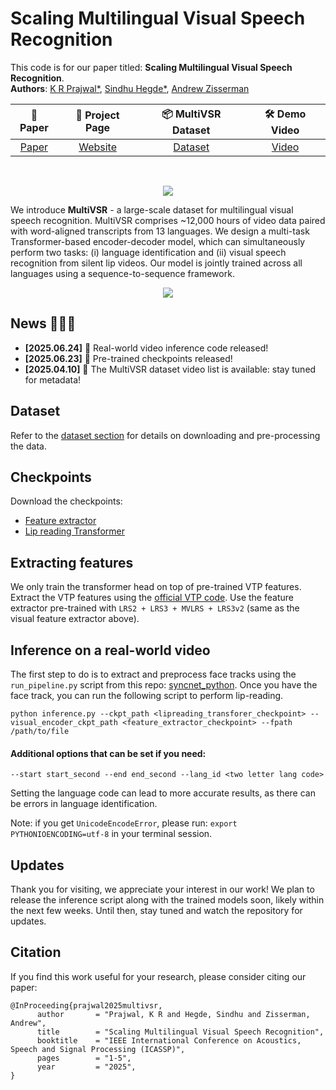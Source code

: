 # Scaling Multilingual Visual Speech Recognition

This code is for our paper titled: **Scaling Multilingual Visual Speech Recognition**.<br />
**Authors**: [K R Prajwal*](https://www.robots.ox.ac.uk/~prajwal/), [Sindhu Hegde*](https://sindhu-hegde.github.io), [Andrew Zisserman](https://scholar.google.com/citations?hl=en&user=UZ5wscMAAAAJ) 

|   📝 Paper   |   📑 Project Page    |  📦 MultiVSR Dataset | 🛠 Demo Video  | 
|:-----------:|:-------------------:|:------------------:|:------------------:|
| [Paper](https://ieeexplore.ieee.org/document/10890395) | [Website](https://www.robots.ox.ac.uk/~vgg/research/multivsr/) | [Dataset](https://huggingface.co/datasets/sindhuhegde/multivsr) | [Video](https://www.youtube.com/watch?v=-vNss3I1q3M) | 
<br />

<p align="center">
    <img src="dataset/dataset_teaser.gif"/>
</p>

We introduce **MultiVSR** - a large-scale dataset for multilingual visual speech recognition. MultiVSR comprises ~12,000 hours of video data paired with word-aligned transcripts from 13 languages. We design a multi-task Transformer-based encoder-decoder model, which can simultaneously perform two tasks: (i) language identification and (ii) visual speech recognition from silent lip videos. Our model is jointly trained across all languages using a sequence-to-sequence framework.

<p align="center">
    <img src="https://www.robots.ox.ac.uk/~vgg/research/multivsr/assets/videos/architecture.gif"/>
</p>

## News 🚀🚀🚀

- **[2025.06.24]** 🚀 Real-world video inference code released!
- **[2025.06.23]** 🧬 Pre-trained checkpoints released!
- **[2025.04.10]** 🎥 The MultiVSR dataset video list is available: stay tuned for metadata!


## Dataset

Refer to the [dataset section](https://github.com/Sindhu-Hegde/multivsr/tree/master/dataset) for details on downloading and pre-processing the data.

## Checkpoints

Download the checkpoints:

- [Feature extractor](https://www.robots.ox.ac.uk/~vgg/research/vtp-for-lip-reading/checkpoints/extended_train_data/feature_extractor.pth)
- [Lip reading Transformer](https://www.robots.ox.ac.uk/~vgg/research/multivsr/model.pth)


## Extracting features

We only train the transformer head on top of pre-trained VTP features. Extract the VTP features using the [official VTP code](https://github.com/prajwalkr/vtp?tab=readme-ov-file#feature-extraction). Use the feature extractor pre-trained with `LRS2 + LRS3 + MVLRS + LRS3v2` (same as the visual feature extractor above).

## Inference on a real-world video

The first step to do is to extract and preprocess face tracks using the `run_pipeline.py` script from this repo: [syncnet_python](https://github.com/joonson/syncnet_python). Once you have the face track, you can run the following script to perform lip-reading. 

`python inference.py --ckpt_path <lipreading_transforer_checkpoint> --visual_encoder_ckpt_path <feature_extractor_checkpoint> --fpath /path/to/file`

#### Additional options that can be set if you need:
`--start start_second --end end_second --lang_id <two letter lang code>`

Setting the language code can lead to more accurate results, as there can be errors in language identification. 

Note: if you get `UnicodeEncodeError`, please run: `export PYTHONIOENCODING=utf-8` in your terminal session.

## Updates

Thank you for visiting, we appreciate your interest in our work! We plan to release the inference script along with the trained models soon, likely within the next few weeks. Until then, stay tuned and watch the repository for updates.

## Citation

If you find this work useful for your research, please consider citing our paper:

```
@InProceeding{prajwal2025multivsr,
      author       = "Prajwal, K R and Hegde, Sindhu and Zisserman, Andrew",
      title        = "Scaling Multilingual Visual Speech Recognition",
      booktitle    = "IEEE International Conference on Acoustics, Speech and Signal Processing (ICASSP)", 
      pages        = "1-5",
      year         = "2025",
}
```
